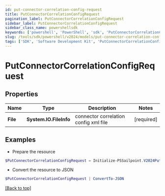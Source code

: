 ```yaml
---
id: put-connector-correlation-config-request
title: PutConnectorCorrelationConfigRequest
pagination_label: PutConnectorCorrelationConfigRequest
sidebar_label: PutConnectorCorrelationConfigRequest
sidebar_class_name: powershellsdk
keywords: ['powershell', 'PowerShell', 'sdk', 'PutConnectorCorrelationConfigRequest'] 
slug: /tools/sdk/powershell/v2024/models/put-connector-correlation-config-request
tags: ['SDK', 'Software Development Kit', 'PutConnectorCorrelationConfigRequest']
---
```



# PutConnectorCorrelationConfigRequest

## Properties

Name | Type | Description | Notes
------------ | ------------- | ------------- | -------------
**File** |  **System.IO.FileInfo** | connector correlation config xml file | [required]

## Examples

- Prepare the resource
```powershell
$PutConnectorCorrelationConfigRequest = Initialize-PSSailpoint.V2024PutConnectorCorrelationConfigRequest  -File null
```

- Convert the resource to JSON
```powershell
$PutConnectorCorrelationConfigRequest | ConvertTo-JSON
```


[[Back to top]](#) 


